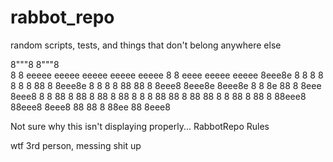 # rabbot_repo
random scripts, tests, and things that don't belong anywhere else

8"""8                                    8"""8                   
8   8  eeeee eeeee  eeeee  eeeee eeeee   8   8  eeee eeeee eeeee 
8eee8e 8   8 8   8  8   8  8  88   8     8eee8e 8    8   8 8  88 
88   8 8eee8 8eee8e 8eee8e 8   8   8e    88   8 8eee 8eee8 8   8 
88   8 88  8 88   8 88   8 8   8   88    88   8 88   88    8   8 
88   8 88  8 88eee8 88eee8 8eee8   88    88   8 88ee 88    8eee8 

Not sure why this isn't displaying properly... RabbotRepo Rules



wtf 3rd person, messing shit up
